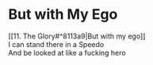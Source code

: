 # But with My Ego

[[11. The Glory#^8113a9|But with my ego]]  
I can stand there in a Speedo  
And be looked at like a fucking hero  

